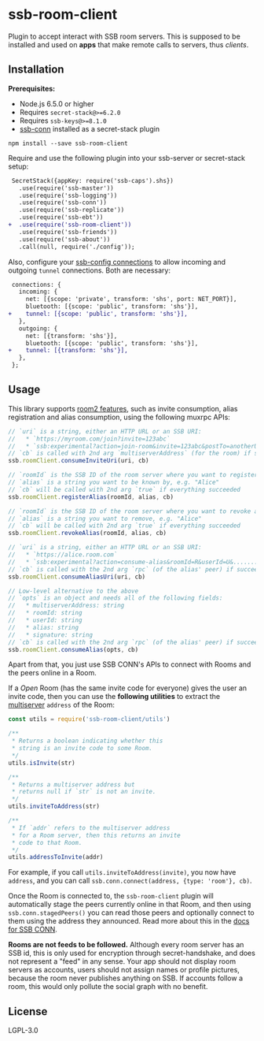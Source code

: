 # ssb-room-client

Plugin to accept interact with SSB room servers. This is supposed to be installed and used on **apps** that make remote calls to servers, thus *clients*.

## Installation

**Prerequisites:**

- Node.js 6.5.0 or higher
- Requires `secret-stack@>=6.2.0`
- Requires `ssb-keys@>=8.1.0`
- [ssb-conn](https://github.com/staltz/ssb-conn) installed as a secret-stack plugin

```
npm install --save ssb-room-client
```

Require and use the following plugin into your ssb-server or secret-stack setup:

```diff
 SecretStack({appKey: require('ssb-caps').shs})
   .use(require('ssb-master'))
   .use(require('ssb-logging'))
   .use(require('ssb-conn'))
   .use(require('ssb-replicate'))
   .use(require('ssb-ebt'))
+  .use(require('ssb-room-client'))
   .use(require('ssb-friends'))
   .use(require('ssb-about'))
   .call(null, require('./config'));
```

Also, configure your [ssb-config connections](https://github.com/ssbc/ssb-config) to allow incoming and outgoing `tunnel` connections. Both are necessary:

```diff
 connections: {
   incoming: {
     net: [{scope: 'private', transform: 'shs', port: NET_PORT}],
     bluetooth: [{scope: 'public', transform: 'shs'}],
+    tunnel: [{scope: 'public', transform: 'shs'}],
   },
   outgoing: {
     net: [{transform: 'shs'}],
     bluetooth: [{scope: 'public', transform: 'shs'}],
+    tunnel: [{transform: 'shs'}],
   },
 };
```

## Usage

This library supports [room2 features](https://github.com/ssb-ngi-pointer/rooms2), such as invite consumption, alias registration and alias consumption, using the following muxrpc APIs:

```js
// `uri` is a string, either an HTTP URL or an SSB URI:
//   * `https://myroom.com/join?invite=123abc`
//   * `ssb:experimental?action=join-room&invite=123abc&postTo=anotherUrl`
// `cb` is called with 2nd arg `multiserverAddress` (for the room) if succeeded
ssb.roomClient.consumeInviteUri(uri, cb)

// `roomId` is the SSB ID of the room server where you want to register an alias
// `alias` is a string you want to be known by, e.g. "Alice"
// `cb` will be called with 2nd arg `true` if everything succeeded
ssb.roomClient.registerAlias(roomId, alias, cb)

// `roomId` is the SSB ID of the room server where you want to revoke an alias
// `alias` is a string you want to remove, e.g. "Alice"
// `cb` will be called with 2nd arg `true` if everything succeeded
ssb.roomClient.revokeAlias(roomId, alias, cb)

// `uri` is a string, either an HTTP URL or an SSB URI:
//   * `https://alice.room.com`
//   * `ssb:experimental?action=consume-alias&roomId=R&userId=U&.......`
// `cb` is called with the 2nd arg `rpc` (of the alias' peer) if succeeded
ssb.roomClient.consumeAliasUri(uri, cb)

// Low-level alternative to the above
// `opts` is an object and needs all of the following fields:
//   * multiserverAddress: string
//   * roomId: string
//   * userId: string
//   * alias: string
//   * signature: string
// `cb` is called with the 2nd arg `rpc` (of the alias' peer) if succeeded
ssb.roomClient.consumeAlias(opts, cb)
```

Apart from that, you just use SSB CONN's APIs to connect with Rooms and the peers online in a Room.

If a *Open* Room (has the same invite code for everyone) gives the user an invite code, then you can use the **following utilities** to extract the [multiserver](https://github.com/ssbc/multiserver) `address` of the Room:

```js
const utils = require('ssb-room-client/utils')

/**
 * Returns a boolean indicating whether this
 * string is an invite code to some Room.
 */
utils.isInvite(str)

/**
 * Returns a multiserver address but
 * returns null if `str` is not an invite.
 */
utils.inviteToAddress(str)

/**
 * If `addr` refers to the multiserver address
 * for a Room server, then this returns an invite
 * code to that Room.
 */
utils.addressToInvite(addr)
```

For example, if you call `utils.inviteToAddress(invite)`, you now have `address`, and you can call `ssb.conn.connect(address, {type: 'room'}, cb)`.

Once the Room is connected to, the `ssb-room-client` plugin will automatically stage the peers currently online in that Room, and then using `ssb.conn.stagedPeers()` you can read those peers and optionally connect to them using the address they announced. Read more about this in the [docs for SSB CONN](https://github.com/staltz/ssb-conn).

**Rooms are not feeds to be followed.** Although every room server has an SSB id, this is only used for encryption through secret-handshake, and does not represent a "feed" in any sense. Your app should not display room servers as accounts, users should not assign names or profile pictures, because the room never publishes anything on SSB. If accounts follow a room, this would only pollute the social graph with no benefit.

## License

LGPL-3.0
